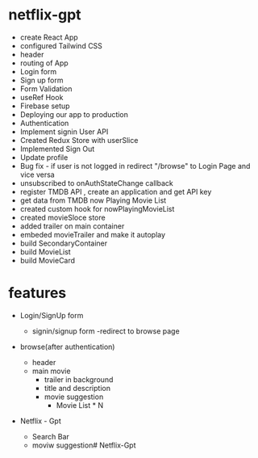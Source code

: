 # netflix-gpt

- create React App
- configured Tailwind CSS
- header
- routing of App
- Login form
- Sign up form
- Form Validation
- useRef Hook
- Firebase setup
- Deploying our app to production
- Authentication
- Implement signin User API
- Created Redux Store with userSlice 
- Implemented Sign Out
- Update profile
- Bug fix - if user is not logged in redirect "/browse" to Login Page and vice versa
- unsubscribed to onAuthStateChange callback
- register TMDB API , create an application and get API key
- get data from TMDB now Playing Movie List
- created custom hook for nowPlayingMovieList
- created movieSloce store
- added trailer on main container
- embeded movieTrailer and make it autoplay
- build SecondaryContainer
- build MovieList
- build MovieCard

# features
- Login/SignUp form
    - signin/signup form
    -redirect to browse page

- browse(after authentication)
    - header
    - main movie
        - trailer in background
        - title and description
        - movie suggestion
            - Movie List * N

- Netflix - Gpt
    - Search Bar
    - moviw suggestion# Netflix-Gpt
